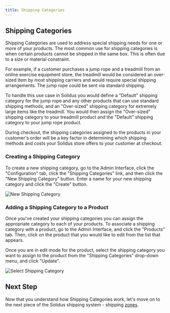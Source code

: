 ```yaml
---
title: Shipping Categories
---
```


## Shipping Categories

Shipping Categories are used to address special shipping needs for one or more of your products. The most common use for shipping categories is when certain products cannot be shipped in the same box. This is often due to a size or material constraint.

For example, if a customer purchases a jump rope and a treadmill from an online exercise equipment store, the treadmill would be considered an over-sized item by most shipping carriers and would require special shipping arrangements. The jump rope could be sent via standard shipping.

To handle this use case in Solidus you would define a "Default" shipping category for the jump rope and any other products that can use standard shipping methods, and an "Over-sized" shipping category for extremely large items like the treadmill. You would then assign the "Over-sized" shipping category to your treadmill product and the "Default" shipping category to your jump rope product.

During checkout, the shipping categories assigned to the products in your customer's order will be a key factor in determining which shipping methods and costs your Solidus store offers to your customer at checkout.

### Creating a Shipping Category

To create a new shipping category, go to the Admin Interface, click the "Configuration" tab, click the "Shipping Categories" link, and then click the "New Shipping Category" button. Enter a name for your new shipping category and click the "Create" button.

![New Shipping Category](/images/user/shipments/new_shipping_category.jpg)

### Adding a Shipping Category to a Product

Once you've created your shipping categories you can assign the appropriate category to each of your products. To associate a shipping category with a product, go to the Admin Interface, and click the "Products" tab. Then, click on the product that you would like to edit from the list that appears.

Once you are in edit mode for the product, select the shipping category you want to assign to the product from the "Shipping Categories" drop-down menu, and click "Update".

![Select Shipping Category](/images/user/shipments/select_shipping_category.jpg)

## Next Step

Now that you understand how Shipping Categories work, let's move on to the next piece of the Solidus shipping system - shipping [zones](zones).